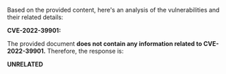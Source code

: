 Based on the provided content, here's an analysis of the vulnerabilities and their related details:

**CVE-2022-39901:**

The provided document **does not contain any information related to CVE-2022-39901.** Therefore, the response is:

**UNRELATED**